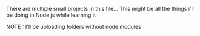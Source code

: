 There are multiple small projects in this file...
This might be all the things i'll be doing in Node js while learning it

NOTE : I'll be uploading folders without node modules